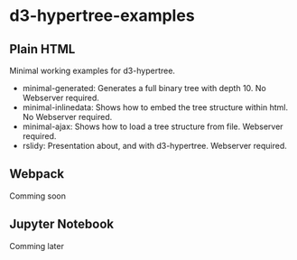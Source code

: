 # d3-hypertree-examples


## Plain HTML
Minimal working examples for d3-hypertree.
- minimal-generated: Generates a full binary tree with depth 10. No Webserver required.
- minimal-inlinedata: Shows how to embed the tree structure within html. No Webserver required.
- minimal-ajax: Shows how to load a tree structure from file. Webserver required.
- rslidy: Presentation about, and with d3-hypertree. Webserver required.

## Webpack
Comming soon

## Jupyter Notebook
Comming later

